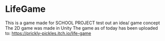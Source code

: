 # LifeGame
This is a game made for SCHOOL PROJECT test out an idea/ game concept
The 2D game was made in Unity
The game as of today has been uploaded to:
https://prickly-pickles.itch.io/life-game
